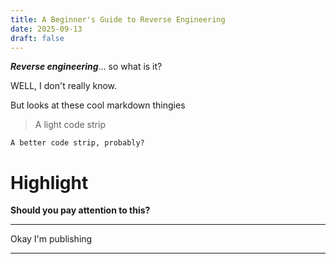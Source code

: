 ```yaml
---
title: A Beginner's Guide to Reverse Engineering
date: 2025-09-13
draft: false
---
```

***Reverse engineering***... so what is it?

WELL, I don't really know. 

But looks at these cool markdown thingies

> A light code strip

```
A better code strip, probably?
```

# Highlight

**Should you pay attention to this?**

---
Okay I'm publishing

--- 

